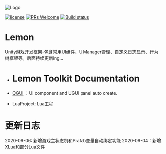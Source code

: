 ![Logo](./Image/logo.png)

[![license](http://img.shields.io/badge/license-MIT-blue.svg)](https://github.com/Tencent/InjectFix/blob/master/LICENSE)
[![PRs Welcome](https://img.shields.io/badge/PRs-welcome-blue.svg)](https://github.com/Tencent/InjectFix/pulls)
[![Build status](https://travis-ci.org/Tencent/InjectFix.svg?branch=master)](https://travis-ci.org/Tencent/InjectFix)

# Lemon

Unity游戏开发框架-包含常用UI组件、UIManager管理、自定义日志显示、行为树框架等。后面持续更新ing...

* # Lemon Toolkit Documentation

* [QGUI](./Docs/Readme.md) ：UI component and UGUI panel auto create.

* LuaProject:  Lua工程

# 更新日志

2020-09-06: 新增游戏主状态机和Prafab变量自动绑定功能
2020-09-04：新增XLua和部分Lua文件
